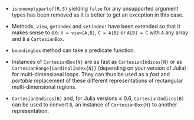 * `isnonemptypartof(R,S)` yielding `false` for any unsupported argument types
  has been removed as it is better to get an exception in this case.

* Methods, `view`, `getindex` and `setindex!` have been extended so that it
  makes sense to do: `V = view(A,B)`, `C = A[B]` or `A[B] = C` with `A` any
  array and `B` a `CartesianBox`.

* `boundingbox` method can take a predicate function.

* Instances of `CartesianBox{N}` are as fast as `CartesianIndices{N}` or as
  `CartesianRange{CardinalIndex{N}}` (depending on your version of Julia) for
  multi-dimensional loops.  They can thus be used as a *fast* and *portable*
  replacement of these different representations of rectangular
  multi-dimensional regions.

* `CartesianIndices(B)` and, for Julia versions ≤ 0.6, `CartesianIndices(B)` can
  be used to convert `B`, an instance of `CartesianBox{N}` to another
  representation.
